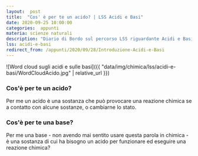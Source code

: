 ```yaml
---
layout:  post
title:  "Cos' è per te un acido? | LSS Acidi e Basi"
date: 2020-09-25 10:00:00
categories:  appunti
materia: scienze naturali
description: "Diario di Bordo sul percorso LSS riguardante Acidi e Basi. In questa giornata abbiamo discusso riguardo a cos'è per noi un acido e una base."
lss: acidi-e-basi
redirect_from: /appunti/2020/09/28/Introduzione-Acidi-e-Basi
---
```


![Word cloud sugli acidi e sulle basi]({{ "data/img/chimica/lss/acidi-e-basi/WordCloudAcido.jpg" | relative_url }})

### Cos'è per te un acido?

Per me un acido è una sostanza che può provocare una reazione chimica se a contatto con  alcune sostanze, o cambiarne lo stato.

### Cos'è per te una base?

Per me una base - non avendo mai sentito usare questa parola in chimica - è una sostanza di cui ha bisogno un acido per funzionare ed eseguire una reazione chimica?
